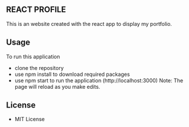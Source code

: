 ## REACT PROFILE 
This is an website created with the react app to display my portfolio.
## Usage
To run this application
- clone the repository 
- use npm install to download required packages
- use npm start to run the application (http://localhost:3000)
Note: The page will reload as you make edits.

## License
- MIT License 